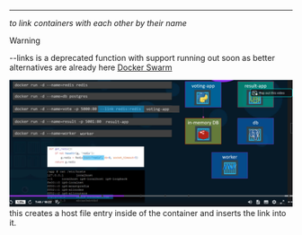 ****
*to link containers with each other by their name*
>[!warning]
>--links is a deprecated function with support running out soon as better alternatives are already here [Docker Swarm](Docker%20Swarm.md)


![Pasted image 20230517085130](docs/docker/resources/Pasted%20image%2020230517085130.png)
this creates a host file entry inside of the container and inserts the link into it.